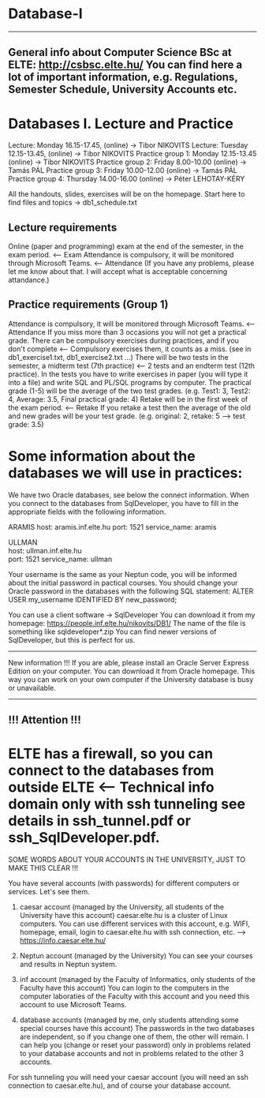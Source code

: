 # Database-I

-------------------------------------------------------------------
General info about Computer Science BSc at ELTE: 
           http://csbsc.elte.hu/
You can find here a lot of important information, e.g. Regulations,
Semester Schedule, University Accounts etc.
-------------------------------------------------------------------

Databases I. Lecture and Practice
=================================
Lecture:          Monday   16.15-17.45, (online) -> Tibor NIKOVITS
Lecture:          Tuesday  12.15-13.45, (online) -> Tibor NIKOVITS
Practice group 1: Monday   12.15-13.45  (online) -> Tibor NIKOVITS
Practice group 2: Friday    8.00-10.00  (online) -> Tamás PÁL
Practice group 3: Friday   10.00-12.00  (online) -> Tamás PÁL
Practice group 4: Thursday 14.00-16.00  (online) -> Péter LEHOTAY-KÉRY

All the handouts, slides, exercises will be on the homepage.
Start here to find files and topics -> db1_schedule.txt

Lecture requirements
--------------------
Online (paper and programming) exam at the end of the semester, in the exam period.  <-- Exam
Attendance is compulsory, it will be monitored through Microsoft Teams.              <-- Attendance
(If you have any problems, please let me know about that. I will accept what is 
acceptable concerning attandance.)

Practice requirements (Group 1)
---------------------
Attendance is compulsory, it will be monitored through Microsoft Teams.              <-- Attendance
If you miss more than 3 occasions you will not get a practical grade.
There can be compulsory exercises during practices, and if you don't complete        <-- Compulsory exercises
them, it counts as a miss. (see in db1_exercise1.txt, db1_exercise2.txt ...) 
There will be two tests in the semester, a midterm test (7th practice)               <-- 2 tests
and an endterm test (12th practice).
In the tests you have to write exercises in paper (you will type it into a file) 
and write SQL and PL/SQL programs by computer.
The practical grade (1-5) will be the average of the two test grades.
(e.g. Test1: 3, Test2: 4, Average: 3.5, Final practical grade: 4)
Retake will be in the first week of the exam period.                                 <-- Retake
If you retake a test then the average of the old and new grades will
be your test grade. (e.g. original: 2, retake: 5 --> test grade: 3.5)


Some information about the databases we will use in practices:
=========================================================================
We have two Oracle databases, see below the connect information.
When you connect to the databases from SqlDeveloper, you have to fill in 
the appropriate fields with the following information.

ARAMIS
host: aramis.inf.elte.hu
port: 1521
service_name: aramis

ULLMAN                  
host: ullman.inf.elte.hu                
port: 1521
service_name: ullman

Your username is the same as your Neptun code, you will be informed 
about the initial password in pactical courses.
You should change your Oracle password in the databases with the following SQL statement:
ALTER USER my_username IDENTIFIED BY new_password;

You can use a client software -> SqlDeveloper
You can download it from my homepage: https://people.inf.elte.hu/nikovits/DB1/
The name of the file is something like sqldeveloper*.zip
You can find newer versions of SqlDeveloper, but this is perfect for us.

************************************************
New information !!!
If you are able, please install an Oracle Server Express Edition on your computer.
You can download it from Oracle homepage.
This way you can work on your own computer if the University database is busy or unavailable.
************************************************

!!! Attention !!!
-----------------
ELTE has a firewall, so you can connect to the databases from outside ELTE                   <-- Technical info
domain only with ssh tunneling see details in ssh_tunnel.pdf or ssh_SqlDeveloper.pdf.
=====================================================================================
SOME WORDS ABOUT YOUR ACCOUNTS IN THE UNIVERSITY, JUST TO MAKE THIS CLEAR !!!

You have several accounts (with passwords) for different computers or services. Let's see them.

1. caesar account (managed by the University, all students of the University have this account)
caesar.elte.hu is a cluster of Linux computers. You can use different services with this account,
e.g. WIFI, homepage, email, login to caesar.elte.hu with ssh connection, etc.
--> https://info.caesar.elte.hu/

2. Neptun account (managed by the University)
You can see your courses and results in Neptun system.

3. inf account (managed by the Faculty of Informatics, only students of the Faculty have this account)
You can login to the computers in the computer laboraties of the Faculty with this account
and you need this account to use Microsoft Teams.

4. database accounts (managed by me, only students attending some special courses have this account)
The passwords in the two databases are independent, so if you change one of them, the other will remain.
I can help you (change or reset your password) only in problems related to your database accounts and not
in problems related to the other 3 accounts.

For ssh tunneling you will need your caesar account (you will need an ssh connection to caesar.elte.hu), 
and of course your database account.
